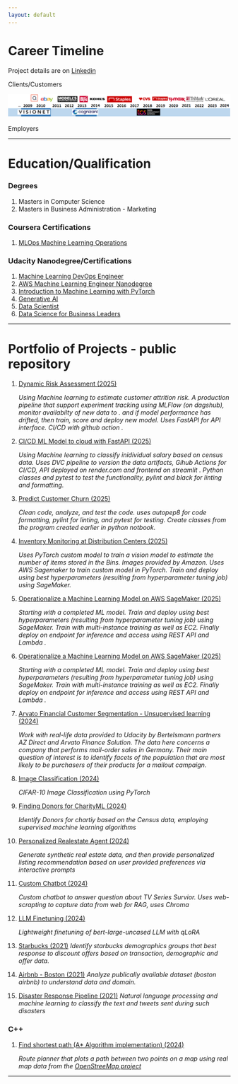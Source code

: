 ```yaml
---
layout: default
---
```


# Career Timeline

Project details are on [Linkedin](https://linkedin.com/in/mdeevan)

Clients/Customers

[![Experience](./assets/img/experience.png)](https://linkedin.com/in/mdeevan)

Employers  
  
* * *
# Education/Qualification

### Degrees

1.  Masters in Computer Science
1.  Masters in Business Administration - Marketing

### Coursera Certifications
1.  [MLOps  Machine Learning Operations](https://www.coursera.org/account/accomplishments/specialization/D6OAOMZAMQHZ)

### Udacity Nanodegree/Certifications

1.  [Machine Learning DevOps Engineer](https://www.udacity.com/certificate/e/585c6628-d28f-11ef-9a4a-a3d9b3071f18)
1.  [AWS Machine Learning Engineer Nanodegree](https://www.udacity.com/certificate/e/6aa831b2-3d5d-11ef-a922-f764f010bfbd)
1.  [Introduction to Machine Learning with PyTorch](https://www.udacity.com/certificate/e/a55f5dd6-7cd1-11ef-a364-abd10f867587)
1.  [Generative AI](https://www.udacity.com/certificate/e/e09168e0-b61b-11ee-a72a-7f749cd4e37d)
1.  [Data Scientist](https://www.udacity.com/certificate/H4DWUZJL)
1.  [Data Science for Business Leaders](https://www.udacity.com/certificate/3CYG6DHU)  
  
* * *
# Portfolio of Projects - public repository

1.  [Dynamic Risk Assessment (2025)](https://github.com/mdeevan/dynamic-risk-assessment-system/blob/main/README.md) 
    
       _Using Machine learning to estimate customer attrition risk._
       _A production pipeline that support experiment tracking using MLFlow (on dagshub), monitor availabilty of new data to    ._
       _and if model performance has drifted, then train, score and deploy new model. Uses FastAPI for API interface. CI/CD with github action    ._

1.  [CI/CD ML Model to cloud with FastAPI (2025)](https://github.com/mdeevan/deploy-ML-model-to-cloud-with-fastapi/blob/main/README.md) 
    
       _Using Machine learning to classify inidividual salary based on census data._
       _Uses DVC pipeline to version the data artifacts, Gihub Actions for CI/CD, API deployed on render.com and frontend on streamlit    ._
       _Python classes and pytest to test the functionality, pylint and black for linting and formatting._

1.  [Predict Customer Churn (2025)](https://github.com/mdeevan/predict-customer-churn-clean-code/blob/main/README.md) 
    
       _Clean code, analyze, and test the code._
       _uses autopep8 for code formatting, pylint for linting, and pytest for testing. Create classes from the program created earlier in python notbook._

1.  [Inventory Monitoring at Distribution Centers (2025)](https://github.com/mdeevan/Inventory-Monitoring-at-Distribution-Centers/tree/main/code) 
    
       _Uses PyTorch custom model to train a vision model to estimate the number of items stored in the Bins. Images provided by Amazon._
       _Uses AWS Sagemaker to train custom model in PyTorch. Train and deploy using best hyperparameters (resulting from hyperparameter tuning job) using SageMaker._

1.  [Operationalize a Machine Learning Model on AWS SageMaker  (2025)](https://github.com/mdeevan/Operationalizing-an-AWS-ML-Project) 
    
       _Starting with a completed ML model. Train and deploy using best hyperparameters (resulting from hyperparameter tuning job) using SageMaker._
       _Train with multi-instance training as well as EC2. Finally deploy on endpoint for inference and access using REST API and Lambda   ._

1.  [Operationalize a Machine Learning Model on AWS SageMaker  (2025)](https://github.com/mdeevan/Operationalizing-an-AWS-ML-Project) 
    
       _Starting with a completed ML model. Train and deploy using best hyperparameters (resulting from hyperparameter tuning job) using SageMaker._
       _Train with multi-instance training as well as EC2. Finally deploy on endpoint for inference and access using REST API and Lambda   ._

1.  [Arvato Financial Customer Segmentation - Unsupervised learning  (2024)](https://github.com/mdeevan/Finding-Donors-for-CharityML) 
    
       _Work with real-life data provided to Udacity by Bertelsmann partners AZ Direct and Arvato Finance Solution. 
              The data here concerns a company that performs mail-order sales in Germany. 
              Their main question of interest is to identify facets of the population that are most likely to be purchasers of their products for a mailout campaign._

1.  [Image Classification  (2024)](https://github.com/mdeevan/CIFAR-10_Image_Classifier/)

    _CIFAR-10 Image Classification using PyTorch_


1.  [Finding Donors for CharityML  (2024)](https://github.com/mdeevan/Finding-Donors-for-CharityML)
            
    _Identify Donors for chartiy based on the Census data, employing supervised machine learning algorithms_

1.  [Personalized Realestate Agent  (2024)](https://github.com/mdeevan/Personalized-Real-Estate-Agent)
    
    _Generate synthetic real estate data, and then provide personalized listing recommendation based on user provided preferences via interactive prompts_

1.  [Custom Chatbot  (2024)](https://github.com/mdeevan/custom_chatbot)

    _Custom chatbot to answer question about TV Series Survior. Uses web-scrapting to capture data from web for RAG, uses Chroma_

1.  [LLM Finetuning  (2024)](https://github.com/mdeevan/LightweightFineTuning)

    _Lightweight finetuning of bert-large-uncased LLM with qLoRA_

1.  [Starbucks (2021)](https://github.com/mdeevan/StarbucksCapstone)
    _Identify starbucks demographics groups  that best response to discount offers based on transaction, demographic and offer data._

1.  [Airbnb - Boston (2021)](https://github.com/mdeevan/DataScienceBlogPost)
    _Analyze publically available dataset (boston airbnb) to understand data and domain._

1.  [Disaster Response Pipeline  (2021)](https://github.com/mdeevan/DisasterResponsePipeline)
    _Natural language processing and machine learning to classify the text and tweets sent during such disasters_


###  C++

1.  [Find shortest path (A* Algorithm implementation)  (2024)](https://github.com/mdeevan/CppND-Route-Planning-Project)

    _Route planner that plots a path between two points on a map using real map data from the <a href="https://www.openstreetmap.org/">OpenStreeMap project</a>_



* * *
